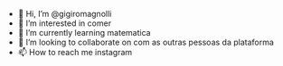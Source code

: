 - 👋 Hi, I’m @gigiromagnolli
- 👀 I’m interested in comer
- 🌱 I’m currently learning matematica 
- 💞️ I’m looking to collaborate on com as outras pessoas da plataforma
- 📫 How to reach me instagram

<!---
gigiromagnolli/gigiromagnolli is a ✨ special ✨ repository because its `README.md` (this file) appears on your GitHub profile.
You can click the Preview link to take a look at your changes.
--->
